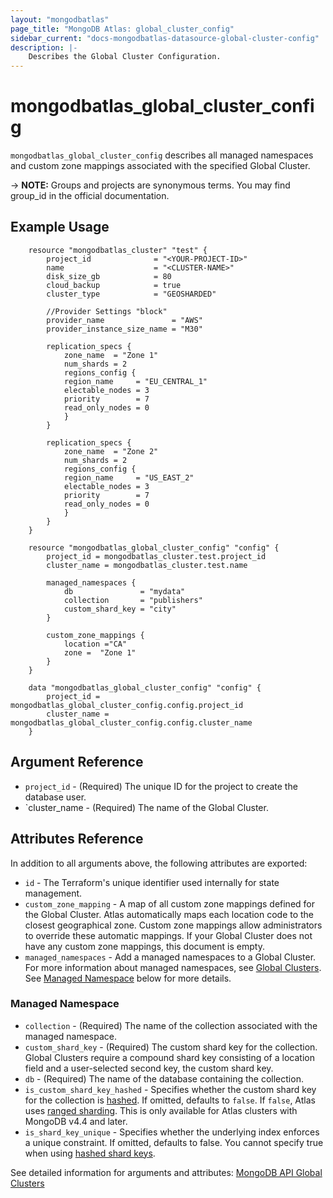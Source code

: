 ```yaml
---
layout: "mongodbatlas"
page_title: "MongoDB Atlas: global_cluster_config"
sidebar_current: "docs-mongodbatlas-datasource-global-cluster-config"
description: |-
    Describes the Global Cluster Configuration.
---
```


# mongodbatlas_global_cluster_config

`mongodbatlas_global_cluster_config` describes all managed namespaces and custom zone mappings associated with the specified Global Cluster.


-> **NOTE:** Groups and projects are synonymous terms. You may find group_id in the official documentation.


## Example Usage

```hcl
	resource "mongodbatlas_cluster" "test" {
		project_id              = "<YOUR-PROJECT-ID>"
		name                    = "<CLUSTER-NAME>"
		disk_size_gb            = 80
		cloud_backup            = true
		cluster_type            = "GEOSHARDED"

		//Provider Settings "block"
		provider_name               = "AWS"
		provider_instance_size_name = "M30"

		replication_specs {
			zone_name  = "Zone 1"
			num_shards = 2
			regions_config {
			region_name     = "EU_CENTRAL_1"
			electable_nodes = 3
			priority        = 7
			read_only_nodes = 0
			}
		}

		replication_specs {
			zone_name  = "Zone 2"
			num_shards = 2
			regions_config {
			region_name     = "US_EAST_2"
			electable_nodes = 3
			priority        = 7
			read_only_nodes = 0
			}
		}
	}

	resource "mongodbatlas_global_cluster_config" "config" {
		project_id = mongodbatlas_cluster.test.project_id
		cluster_name = mongodbatlas_cluster.test.name

		managed_namespaces {
			db 				 = "mydata"
			collection 		 = "publishers"
			custom_shard_key = "city"
		}

		custom_zone_mappings {
			location ="CA"
			zone =  "Zone 1"
		}
	}

    data "mongodbatlas_global_cluster_config" "config" {
		project_id = mongodbatlas_global_cluster_config.config.project_id
		cluster_name = mongodbatlas_global_cluster_config.config.cluster_name
	}
```

## Argument Reference

* `project_id` - (Required) The unique ID for the project to create the database user.
* `cluster_name - (Required) The name of the Global Cluster.

## Attributes Reference

In addition to all arguments above, the following attributes are exported:

* `id` - The Terraform's unique identifier used internally for state management.
* `custom_zone_mapping` - A map of all custom zone mappings defined for the Global Cluster. Atlas automatically maps each location code to the closest geographical zone. Custom zone mappings allow administrators to override these automatic mappings. If your Global Cluster does not have any custom zone mappings, this document is empty.
*  `managed_namespaces` - Add a managed namespaces to a Global Cluster. For more information about managed namespaces, see [Global Clusters](https://docs.atlas.mongodb.com/reference/api/global-clusters/). See [Managed Namespace](#managed-namespace) below for more details.

### Managed Namespace

* `collection` -	(Required) The name of the collection associated with the managed namespace.
* `custom_shard_key` - (Required)	The custom shard key for the collection. Global Clusters require a compound shard key consisting of a location field and a user-selected second key, the custom shard key.
* `db` - (Required) The name of the database containing the collection.
* `is_custom_shard_key_hashed` - Specifies whether the custom shard key for the collection is [hashed](https://docs.mongodb.com/manual/reference/method/sh.shardCollection/#hashed-shard-keys). If omitted, defaults to `false`. If `false`, Atlas uses [ranged sharding](https://docs.mongodb.com/manual/core/ranged-sharding/). This is only available for Atlas clusters with MongoDB v4.4 and later.
* `is_shard_key_unique` - Specifies whether the underlying index enforces a unique constraint. If omitted, defaults to false. You cannot specify true when using [hashed shard keys](https://docs.mongodb.com/manual/core/hashed-sharding/#std-label-sharding-hashed).


See detailed information for arguments and attributes: [MongoDB API Global Clusters](https://docs.atlas.mongodb.com/reference/api/global-clusters/)
